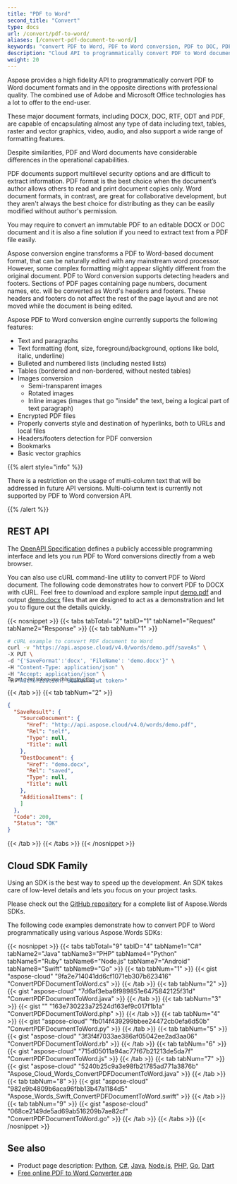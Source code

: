 ```yaml
---
title: "PDF to Word"
second_title: "Convert"
type: docs
url: /convert/pdf-to-word/
aliases: [/convert-pdf-document-to-word/]
keywords: "convert PDF to Word, PDF to Word conversion, PDF to DOC, PDF to DOCX in Python, C#, Java, C++, Ruby, PHP, NodeJS, Go, Android, Swift, Dart"
description: "Cloud API to programmatically convert PDF to Word documents. Robust conversion engine to save PDF in DOC, DOCX and other formats with Python, C#, Java, C++, Ruby, PHP, NodeJS, Go, Android, Swift, Dart"
weight: 20
---
```


Aspose provides a high fidelity API to programmatically convert PDF to Word document formats and in the opposite directions with professional quality. The combined use of Adobe and Microsoft Office technologies has a lot to offer to the end-user.

These major document formats, including DOCX, DOC, RTF, ОDT and PDF, are capable of encapsulating almost any type of data including text, tables, raster and vector graphics, video, audio, and also support a wide range of formatting features.

Despite similarities, PDF and Word documents have considerable differences in the operational capabilities.

PDF documents support multilevel security options and are difficult to extract information. PDF format is the best choice when the document’s author allows others to read and print document copies only. Word document formats, in contrast, are great for collaborative development, but they aren't always the best choice for distributing as they can be easily modified without author's permission.

You may require to convert an immutable PDF to an editable DOCX or DOC document and it is also a fine solution if you need to extract text from a PDF file easily.

Aspose conversion engine transforms a PDF to Word-based document format, that can be naturally edited with any mainstream word processor. However, some complex formatting might appear slightly different from the original document. PDF to Word conversion supports detecting headers and footers. Sections of PDF pages containing page numbers, document names, etc. will be converted as Word's headers and footers. These headers and footers do not affect the rest of the page layout and are not moved while the document is being edited.

Aspose PDF to Word conversion engine currently supports the following features:

- Text and paragraphs
- Text formatting (font, size, foreground/background, options like bold, italic, underline)
- Bulleted and numbered lists (including nested lists)
- Tables (bordered and non-bordered, without nested tables)
- Images conversion
  - Semi-transparent images
  - Rotated images
  - Inline images (images that go "inside" the text, being a logical part of text paragraph)
- Encrypted PDF files
- Properly converts style and destination of hyperlinks, both to URLs and local files
- Headers/footers detection for PDF conversion
- Bookmarks
- Basic vector graphics

{{% alert style="info" %}}

There is a restriction on the usage of multi-column text that will be addressed in future API versions. Multi-column text is currently not supported by PDF to Word conversion API.

{{% /alert %}}

## REST API

The [OpenAPI Specification](https://apireference.aspose.cloud/words/#/Convert/SaveAs) defines a publicly accessible programming interface and lets you run PDF to Word conversions directly from a web browser.

You can also use cURL command-line utility to convert PDF to Word document. The following code demonstrates how to convert PDF to DOCX with cURL. Feel free to download and explore sample input [demo.pdf](demo.pdf) and output [demo.docx](demo.docx) files that are designed to act as a demonstration and let you to figure out the details quickly.

{{< nosnippet >}}
{{< tabs tabTotal="2" tabID="1" tabName1="Request" tabName2="Response" >}}
{{< tab tabNum="1" >}}

```bash
# cURL example to convert PDF document to Word
curl -v "https://api.aspose.cloud/v4.0/words/demo.pdf/saveAs" \
-X PUT \
-d "{'SaveFormat':'docx', 'FileName': 'demo.docx'}" \
-H "Content-Type: application/json" \
-H "Accept: application/json" \
-H "Authorization: Bearer <jwt token>"
```
<p style="margin-top:-32px;font-size:80%;font-style:italic">To get a jwt token use this <a href="/words/getting-started/available-sdks/#curl">instruction</a></p>

{{< /tab >}}
{{< tab tabNum="2" >}}

```json
{
  "SaveResult": {
    "SourceDocument": {
      "Href": "http://api.aspose.cloud/v4.0/words/demo.pdf",
      "Rel": "self",
      "Type": null,
      "Title": null
    },
    "DestDocument": {
      "Href": "demo.docx",
      "Rel": "saved",
      "Type": null,
      "Title": null
    },
    "AdditionalItems": [
    ]
  },
  "Code": 200,
  "Status": "OK"
}
```

{{< /tab >}}
{{< /tabs >}}
{{< /nosnippet >}}

## Cloud SDK Family

Using an SDK is the best way to speed up the development. An SDK takes care of low-level details and lets you focus on your project tasks.

Please check out the [GitHub repository](https://github.com/aspose-words-cloud) for a complete list of Aspose.Words SDKs.

The following code examples demonstrate how to convert PDF to Word programmatically using various Aspose.Words SDKs:

{{< nosnippet >}}
{{< tabs tabTotal="9" tabID="4" tabName1="C#" tabName2="Java" tabName3="PHP" tabName4="Python" tabName5="Ruby" tabName6="Node.js" tabName7="Android" tabName8="Swift" tabName9="Go" >}}
{{< tab tabNum="1" >}}
{{< gist "aspose-cloud" "9fa2e714041dd6cf1071eb307b623416" "ConvertPDFDocumentToWord.cs" >}}
{{< /tab >}}
{{< tab tabNum="2" >}}
{{< gist "aspose-cloud" "7d6af3eba6f989851e6475842125f31d" "ConvertPDFDocumentToWord.java" >}}
{{< /tab >}}
{{< tab tabNum="3" >}}
{{< gist "" "163e730223a72524d163ef9c017f1b1a" "ConvertPDFDocumentToWord.php" >}}
{{< /tab >}}
{{< tab tabNum="4" >}}
{{< gist "aspose-cloud" "fb014f439299bbee24472cb0efa6d50b" "ConvertPDFDocumentToWord.py" >}}
{{< /tab >}}
{{< tab tabNum="5" >}}
{{< gist "aspose-cloud" "3f3f4f7033ae386af05042ee2ad3aa06" "ConvertPDFDocumentToWord.rb" >}}
{{< /tab >}}
{{< tab tabNum="6" >}}
{{< gist "aspose-cloud" "715d05011a94ac77f67b21213de5da7f" "ConvertPDFDocumentToWord.js" >}}
{{< /tab >}}
{{< tab tabNum="7" >}}
{{< gist "aspose-cloud" "5240b25c9a3e98fb21785ad771a3876b" "Aspose_Cloud_Words_ConvertPDFDocumentToWord.java" >}}
{{< /tab >}}
{{< tab tabNum="8" >}}
{{< gist "aspose-cloud" "982e9b4809b6aca96fbb13b47a1184d5" "Aspose_Words_Swift_ConvertPDFDocumentToWord.swift" >}}
{{< /tab >}}
{{< tab tabNum="9" >}}
{{< gist "aspose-cloud" "068ce2149de5ad69ab516209b7ae82cf" "ConvertPDFDocumentToWord.go" >}}
{{< /tab >}}
{{< /tabs >}}
{{< /nosnippet >}}

## See also

- Product page description: <a href="https://products.aspose.cloud/words/python/convert" target="_blank">Python</a>, <a href="https://products.aspose.cloud/words/net/convert" target="_blank">C#</a>, <a href="https://products.aspose.cloud/words/java/convert" target="_blank">Java</a>, <a href="https://products.aspose.cloud/words/nodejs/convert" target="_blank">Node.js</a>, <a href="https://products.aspose.cloud/words/php/convert" target="_blank">PHP</a>, <a href="https://products.aspose.cloud/words/go/convert" target="_blank">Go</a>,
<a href="https://products.aspose.cloud/words/go/dart/convert" target="_blank">Dart</a>
- <a href="https://products.aspose.app/words/conversion/pdf-to-word" target="_blank">Free online PDF to Word Converter app</a>
